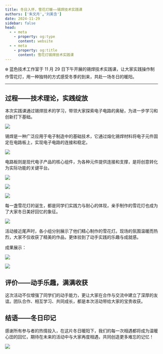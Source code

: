 ```yaml
---
title: 冬日入怀，雪花灯暖——锡焊技术实践课
authors: ['朱文月','刘美含']
date: 2024-11-29
sidebar: false
head:
  - - meta
    - property: og:type
      content: website
  - - meta
    - property: og:title
      content: 雪花灯锡焊技术实践课
---
```


❄️ 蓝色技术工作室于 11 月 29 日下午开展的锡焊技术实践课，让大家实践操作制作雪花灯，用一种独特的方式感受冬季的到来，共赴一场冬日的暖阳。

---

## 过程——技术理论，实践绽放

本次实践课通过锡焊技术的学习，带领大家探索电子电路的奥秘，为进一步学习和创新打下基础。

![](assets/2024-12-29-snowflake-lamp-soldering-practice/IMG-20250222145441077.webp)

锡焊是一种广泛应用于电子制造中的基础技术，它通过熔化锡焊材料将电子元件固定在电路板上，实现电子电路的连接和稳定。

![](assets/2024-12-29-snowflake-lamp-soldering-practice/IMG-20250222145441140.webp)

电路板则是现代电子产品的核心组件，为各种元件提供连接和支撑，是将创意转化为实际功能的关键平台。

![](assets/2024-12-29-snowflake-lamp-soldering-practice/IMG-20250222145441210.webp)

![](assets/2024-12-29-snowflake-lamp-soldering-practice/IMG-20250222145441281.webp)

![](assets/2024-12-29-snowflake-lamp-soldering-practice/IMG-20250222145441341.webp)

每一盏雪花灯的诞生，都是同学们实践力与耐心的体现，亲手制作的雪花灯也成为了大家冬日美好回忆的象征。

![](assets/2024-12-29-snowflake-lamp-soldering-practice/IMG-20250222145441394.webp)

活动接近尾声时，各小组分别展示了他们精心制作的雪花灯。现场的氛围温暖而热烈，大家不仅收获了精美的作品，更体验到了动手实践的乐趣与成就感。

成果展示：

![](assets/2024-12-29-snowflake-lamp-soldering-practice/IMG-20250222145441450.webp)

![](assets/2024-12-29-snowflake-lamp-soldering-practice/IMG-20250222145441517.webp)

## 评价——动手乐趣，满满收获

这次活动不仅增强了同学们的动手能力，更让大家在合作与交流中建立了深厚的友谊。团队合作、相互学习、共同成长，都是本次活动带给大家的宝贵收获。

## 结语——冬日印记

感谢所有参与者的热情投入，在这片冬日暖阳下，我们的每一次相遇都将成为温暖心田的回忆，期待在未来的活动中与大家再度相遇，共同创造更多难忘的记忆！

![](assets/2024-12-29-snowflake-lamp-soldering-practice/IMG-20250222145441582.webp)
